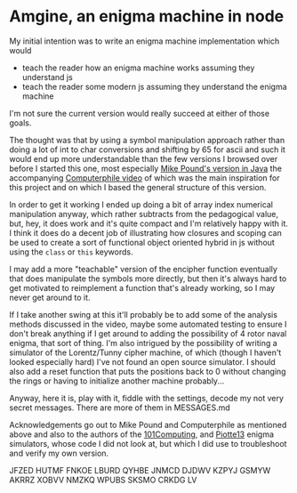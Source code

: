 # Amgine, an enigma machine in node
My initial intention was to write an enigma machine implementation which would
  - teach the reader how an enigma machine works assuming they understand js
  - teach the reader some modern js assuming they understand the enigma machine

I'm not sure the current version would really succeed at either of those goals.

The thought was that by using a symbol manipulation approach rather than doing
a lot of int to char conversions and shifting by 65 for ascii and such it would
end up more understandable than the few versions I browsed over before I started
this one, most especially
[Mike Pound's version in Java](https://github.com/mikepound/enigma) the
accompanying [Computerphile video](https://www.youtube.com/watch?v=RzWB5jL5RX0)
of which was the main inspiration for this project and on which I based the
general structure of this version.

In order to get it working I ended up doing a bit of array index numerical
manipulation anyway, which rather subtracts from the pedagogical value, but,
hey, it does work and it's quite compact and I'm relatively happy with it.
I think it does do a decent job of illustrating how closures and scoping can be
used to create a sort of functional object oriented hybrid in js without using
the `class` or `this` keywords.

I may add a more "teachable" version of the encipher function eventually
that does manipulate the symbols more directly, but then it's always hard
to get motivated to reimplement a function that's already working, so I may
never get around to it.

If I take another swing at this it'll probably be to add some of the analysis
methods discussed in the video, maybe some automated testing to ensure I don't
break anything if I get around to adding the possibility of 4 rotor naval
enigma, that sort of thing. I'm also intrigued by the possibility of writing
a simulator of the Lorentz/Tunny cipher machine, of which (though I haven't looked
especially hard) I've not found an open source simulator. I should also add
a reset function that puts the positions back to 0 without changing the rings
or having to initialize another machine probably...

Anyway, here it is, play with it, fiddle with the settings, decode my not very
secret messages. There are more of them in MESSAGES.md

Acknowledgements go out to Mike Pound and Computerphile as mentioned above
and also to the authors of the
[101Computing](https://www.101computing.net/enigma-machine-emulator/), and
[Piotte13](https://piotte13.github.io/enigma-cipher/) enigma simulators, whose
code I did not look at, but which I did use to troubleshoot and verify my own
version.

JFZED HUTMF FNKOE LBURD QYHBE JNMCD DJDWV KZPYJ GSMYW AKRRZ XOBVV NMZKQ WPUBS
SKSMO CRKDG LV
